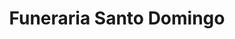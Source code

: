 ---
title: "Funeraria Santo Domingo"
url: /santana/funeraria-santo-domingo/
shop: directores de funerarias
---